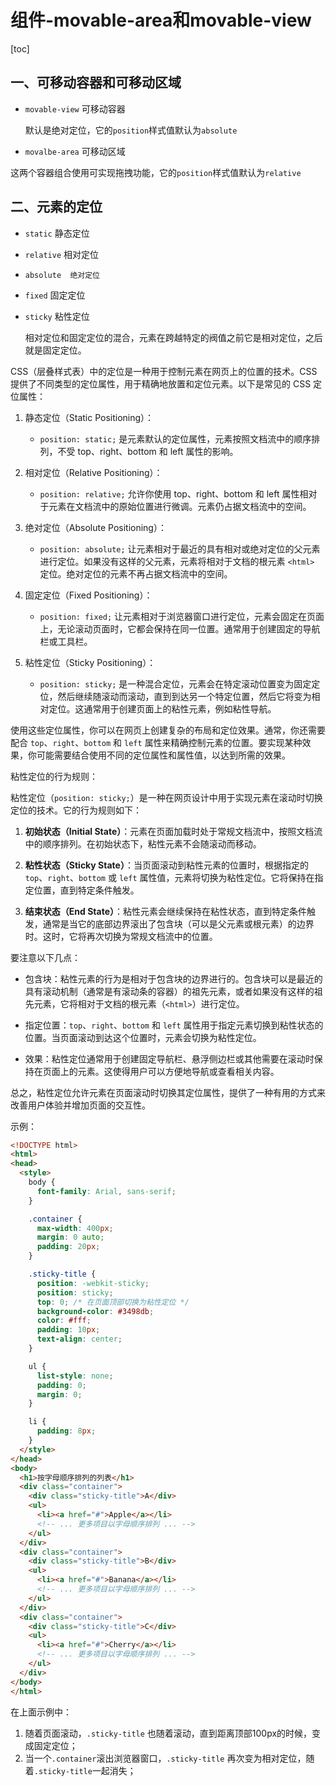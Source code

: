 # 组件-movable-area和movable-view

[toc]

## 一、可移动容器和可移动区域

- `movable-view` 可移动容器

  默认是绝对定位，它的`position`样式值默认为`absolute`

- `movalbe-area` 可移动区域

这两个容器组合使用可实现拖拽功能，它的`position`样式值默认为`relative`

## 二、元素的定位

- `static`  静态定位

- `relative`  相对定位

- `absolute  绝对定位`

- `fixed`  固定定位

- `sticky`  粘性定位

  相对定位和固定定位的混合，元素在跨越特定的阀值之前它是相对定位，之后就是固定定位。

CSS（层叠样式表）中的定位是一种用于控制元素在网页上的位置的技术。CSS 提供了不同类型的定位属性，用于精确地放置和定位元素。以下是常见的 CSS 定位属性：

1. 静态定位（Static Positioning）：
   - `position: static;` 是元素默认的定位属性，元素按照文档流中的顺序排列，不受 top、right、bottom 和 left 属性的影响。

2. 相对定位（Relative Positioning）：
   - `position: relative;` 允许你使用 top、right、bottom 和 left 属性相对于元素在文档流中的原始位置进行微调。元素仍占据文档流中的空间。

3. 绝对定位（Absolute Positioning）：
   - `position: absolute;` 让元素相对于最近的具有相对或绝对定位的父元素进行定位。如果没有这样的父元素，元素将相对于文档的根元素 `<html>` 定位。绝对定位的元素不再占据文档流中的空间。

4. 固定定位（Fixed Positioning）：
   - `position: fixed;` 让元素相对于浏览器窗口进行定位，元素会固定在页面上，无论滚动页面时，它都会保持在同一位置。通常用于创建固定的导航栏或工具栏。

5. 粘性定位（Sticky Positioning）：
   - `position: sticky;` 是一种混合定位，元素会在特定滚动位置变为固定定位，然后继续随滚动而滚动，直到到达另一个特定位置，然后它将变为相对定位。这通常用于创建页面上的粘性元素，例如粘性导航。

使用这些定位属性，你可以在网页上创建复杂的布局和定位效果。通常，你还需要配合 `top`、`right`、`bottom` 和 `left` 属性来精确控制元素的位置。要实现某种效果，你可能需要结合使用不同的定位属性和属性值，以达到所需的效果。

粘性定位的行为规则：

粘性定位（`position: sticky;`）是一种在网页设计中用于实现元素在滚动时切换定位的技术。它的行为规则如下：

1. **初始状态（Initial State）**：元素在页面加载时处于常规文档流中，按照文档流中的顺序排列。在初始状态下，粘性元素不会随滚动而移动。

2. **粘性状态（Sticky State）**：当页面滚动到粘性元素的位置时，根据指定的 `top`、`right`、`bottom` 或 `left` 属性值，元素将切换为粘性定位。它将保持在指定位置，直到特定条件触发。

3. **结束状态（End State）**：粘性元素会继续保持在粘性状态，直到特定条件触发，通常是当它的底部边界滚出了包含块（可以是父元素或根元素）的边界时。这时，它将再次切换为常规文档流中的位置。

要注意以下几点：

- 包含块：粘性元素的行为是相对于包含块的边界进行的。包含块可以是最近的具有滚动机制（通常是有滚动条的容器）的祖先元素，或者如果没有这样的祖先元素，它将相对于文档的根元素（`<html>`）进行定位。

- 指定位置：`top`、`right`、`bottom` 和 `left` 属性用于指定元素切换到粘性状态的位置。当页面滚动到达这个位置时，元素会切换为粘性定位。

- 效果：粘性定位通常用于创建固定导航栏、悬浮侧边栏或其他需要在滚动时保持在页面上的元素。这使得用户可以方便地导航或查看相关内容。

总之，粘性定位允许元素在页面滚动时切换其定位属性，提供了一种有用的方式来改善用户体验并增加页面的交互性。

示例：

```html
<!DOCTYPE html>
<html>
<head>
  <style>
    body {
      font-family: Arial, sans-serif;
    }

    .container {
      max-width: 400px;
      margin: 0 auto;
      padding: 20px;
    }

    .sticky-title {
      position: -webkit-sticky;
      position: sticky;
      top: 0; /* 在页面顶部切换为粘性定位 */
      background-color: #3498db;
      color: #fff;
      padding: 10px;
      text-align: center;
    }

    ul {
      list-style: none;
      padding: 0;
      margin: 0;
    }

    li {
      padding: 8px;
    }
  </style>
</head>
<body>
  <h1>按字母顺序排列的列表</h1>
  <div class="container">
    <div class="sticky-title">A</div>
    <ul>
      <li><a href="#">Apple</a></li>
      <!-- ... 更多项目以字母顺序排列 ... -->
    </ul>
  </div>
  <div class="container">
    <div class="sticky-title">B</div>
    <ul>
      <li><a href="#">Banana</a></li>
      <!-- ... 更多项目以字母顺序排列 ... -->
    </ul>
  </div>
  <div class="container">
    <div class="sticky-title">C</div>
    <ul>
      <li><a href="#">Cherry</a></li>
      <!-- ... 更多项目以字母顺序排列 ... -->
    </ul>
  </div>
</body>
</html>
```

在上面示例中：

1. 随着页面滚动，`.sticky-title` 也随着滚动，直到距离顶部100px的时候，变成固定定位；
2. 当一个`.container`滚出浏览器窗口，`.sticky-title` 再次变为相对定位，随着`.sticky-title`一起消失；




